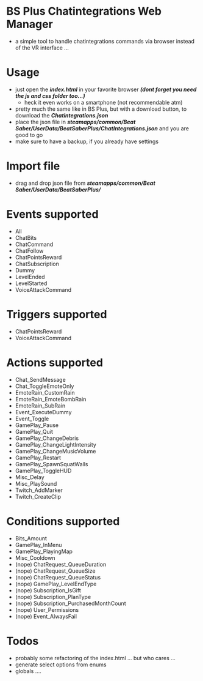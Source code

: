 # BS Plus Chatintegrations Web Manager
+ a simple tool to handle chatintegrations commands via browser instead of the VR interface ...

# Usage
+ just open the **_index.html_** in your favorite browser **_(dont forget you need the js and css folder too...)_**
  + heck it even works on a smartphone (not recommendable atm)
+ pretty much the same like in BS Plus, but with a download button, to download the **_Chatintegrations.json_**
+ place the json file in **_steamapps/common/Beat Saber/UserData/BeatSaberPlus/ChatIntegrations.json_** and you are good to go
+ make sure to have a backup, if you already have settings

# Import file
+ drag and drop json file from **_steamapps/common/Beat Saber/UserData/BeatSaberPlus/_**

# Events supported
+ All
+ ChatBits
+ ChatCommand
+ ChatFollow
+ ChatPointsReward
+ ChatSubscription
+ Dummy
+ LevelEnded
+ LevelStarted
+ VoiceAttackCommand

# Triggers supported
+ ChatPointsReward 
+ VoiceAttackCommand

# Actions supported
+ Chat_SendMessage
+ Chat_ToggleEmoteOnly
+ EmoteRain_CustomRain
+ EmoteRain_EmoteBombRain
+ EmoteRain_SubRain
+ Event_ExecuteDummy
+ Event_Toggle
+ GamePlay_Pause
+ GamePlay_Quit
+ GamePlay_ChangeDebris
+ GamePlay_ChangeLightIntensity
+ GamePlay_ChangeMusicVolume
+ GamePlay_Restart
+ GamePlay_SpawnSquatWalls
+ GamePlay_ToggleHUD
+ Misc_Delay
+ Misc_PlaySound
+ Twitch_AddMarker
+ Twitch_CreateClip

# Conditions supported
+ Bits_Amount
+ GamePlay_InMenu
+ GamePlay_PlayingMap
+ Misc_Cooldown
+ (nope) ChatRequest_QueueDuration
+ (nope) ChatRequest_QueueSize
+ (nope) ChatRequest_QueueStatus
+ (nope) GamePlay_LevelEndType
+ (nope) Subscription_IsGift
+ (nope) Subscription_PlanType
+ (nope) Subscription_PurchasedMonthCount
+ (nope) User_Permissions
+ (nope) Event_AlwaysFail

# Todos
+ probably some refactoring of the index.html ... but who cares ...
+ generate select options from enums
+ globals ....
